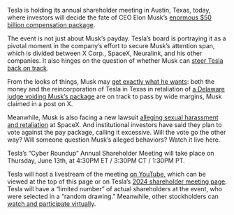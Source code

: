 Tesla is holding its annual shareholder meeting in Austin, Texas, today, where investors will decide the fate of CEO Elon Musk’s [enormous $50 billion compensation package](/2024/6/12/24177128/tesla-elon-musk-pay-package-shareholder-vote).

The event is not just about Musk’s payday. Tesla’s board is portraying it as a pivotal moment in the company’s effort to secure Musk’s attention span, which is divided between X Corp., SpaceX, Neuralink, and his other companies. It also hinges on the question of whether Musk can [steer Tesla back on track](/24134781/tesla-q1-2024-earnings-sales-market-share-elon-musk).

From the looks of things, Musk may [get exactly what he wants](/2024/6/13/24177638/elon-musks-50-billion-pay-day-is-nigh): both the money and the reincorporation of Tesla in Texas in retaliation of [a Delaware judge voiding Musk’s package](/2024/4/17/24132827/tesla-elon-musk-pay-package-shareholder-vote-delaware) are on track to pass by wide margins, Musk claimed in a post on X.

Meanwhile, Musk is also facing a new lawsuit [alleging sexual harassment and retaliation](/2024/6/12/24177095/spacex-elon-musk-sexual-harassment-lawsuit) at SpaceX. And institutional investors have said they plan to vote against the pay package, calling it excessive. Will the vote go the other way? Will someone question Musk’s alleged behaviors? Watch it live here.

Tesla’s “Cyber Roundup” Annual Shareholder Meeting will take place on Thursday, June 13th, at 4:30PM ET / 3:30PM CT / 1:30PM PT.

Tesla will host a livestream of the meeting [on YouTube](https://go.skimresources.com/?id=1025X1701640&xs=1&url=https%3A%2F%2Fwww.youtube.com%2Fwatch%3Fv%3DremZ1KMR_Z4), which can be viewed at the top of this page or on Tesla’s [2024 shareholder meeting page](https://www.tesla.com/2024shareholdermeeting). Tesla will have a “limited number” of actual shareholders at the event, who were selected in a “random drawing.” Meanwhile, other stockholders can [watch and participate virtually](https://east.virtualshareholdermeeting.com/vsm/web?pvskey=TSLA2024).
